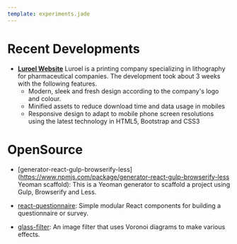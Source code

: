 ```yaml
---
template: experiments.jade
---
```

# Recent Developments

- [**Luroel Website**](http://luroel.com.mx) Luroel is a printing company specializing in lithography for pharmaceutical companies. The development took about 3 weeks with the following features.
  - Modern, sleek and fresh design according to the company's logo and colour.
  - Minified assets to reduce download time and data usage in mobiles
  - Responsive design to adapt to mobile phone screen resolutions using the latest technology in HTML5, Bootstrap and CSS3


# OpenSource

- [generator-react-gulp-browserify-less](https://www.npmjs.com/package/generator-react-gulp-browserify-less Yeoman scaffold): This is a Yeoman generator to scaffold a project using Gulp, Browserify and Less.

- [react-questionnaire](https://www.npmjs.com/package/react-questionnaire): Simple modular React components for building a questionnaire or survey.

- [glass-filter](https://github.com/kouryuu/glass-filter): An image filter that uses Voronoi diagrams to make various effects.

